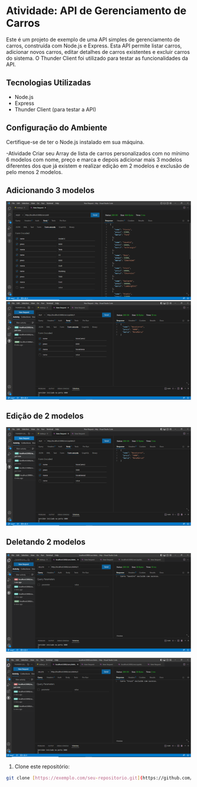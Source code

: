 # Atividade: API de Gerenciamento de Carros

Este é um projeto de exemplo de uma API simples de gerenciamento de carros, construída com Node.js e Express. Esta API permite listar carros, adicionar novos carros, editar detalhes de carros existentes e excluir carros do sistema. O Thunder Client foi utilizado para testar as funcionalidades da API.

## Tecnologias Utilizadas

- Node.js
- Express
- Thunder Client (para testar a API)

## Configuração do Ambiente

Certifique-se de ter o Node.js instalado em sua máquina.

-Atividade Criar seu Array de lista de carros personalizados com no
mínimo 6 modelos com nome, preço e marca e depois
adicionar mais 3 modelos diferentes dos que já existem e
realizar edição em 2 modelos e exclusão de pelo menos 2
modelos.

## Adicionando 3 modelos
![Captura de Tela Principal](https://github.com/cristianbrunone/SENAI-NODE-JS/blob/main/CristianBrunone/http/images/image.PNG)
![Captura de Tela Principal](https://github.com/cristianbrunone/SENAI-NODE-JS/blob/main/CristianBrunone/http/images/image2.PNG)

## Edição de 2 modelos

![Captura de Tela Principal](https://github.com/cristianbrunone/SENAI-NODE-JS/blob/main/CristianBrunone/http/images/image3.PNG)

## Deletando 2 modelos

![Captura de Tela Principal](https://github.com/cristianbrunone/SENAI-NODE-JS/blob/main/CristianBrunone/http/images/image4.PNG)

![Captura de Tela Principal](https://github.com/cristianbrunone/SENAI-NODE-JS/blob/main/CristianBrunone/http/images/image5.PNG)


1. Clone este repositório:

```bash
git clone [https://exemplo.com/seu-repositorio.git](https://github.com/cristianbrunone/SENAI-NODE-JS.git)

